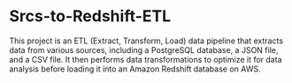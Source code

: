 # Srcs-to-Redshift-ETL
This project is an ETL (Extract, Transform, Load) data pipeline that extracts data from various sources, including a PostgreSQL database, a JSON file, and a CSV file. It then performs data transformations to optimize it for data analysis before loading it into an Amazon Redshift database on AWS.
